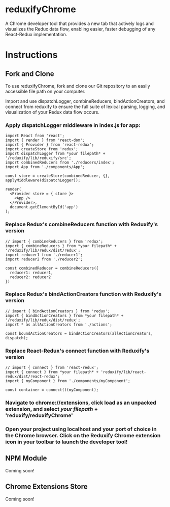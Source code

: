 # reduxifyChrome
A Chrome developer tool that provides a new tab that actively logs and visualizes the Redux data flow, enabling easier, faster debugging of any React-Redux implementation. 

# Instructions

## Fork and Clone

To use reduxifyChrome, fork and clone our Git repository to an easily accessible file path on your computer.

Import and use dispatchLogger, combineReducers, bindActionCreators, and connect from reduxify to ensure the full suite of lexical parsing, logging, and visualization of your Redux data flow occurs.

### Apply dispatchLogger middleware in index.js for app:

    import React from 'react';
    import { render } from 'react-dom';
    import { Provider } from 'react-redux';
    import createStore from 'redux';
    import dispatchLogger from *your filepath* + '/reduxify/lib/reduxify/src';
    import combinedReducers from './reducers/index';
    import App from './components/App';
    
    const store = createStore(combinedReducer, {}, applyMiddleware(dispatchLogger));
    
    render(
      <Provider store = { store }>
        <App />
      </Provider>,
      document.getElementById('app')
    );

### Replace Redux's combineReducers function with Reduxify's version

    // import { combineReducers } from 'redux';
    import { combineReducers } from *your filepath* + '/reduxify/lib/redux/dist/redux';
    import reducer1 from './reducer1';
    import reducer2 from './reducer2';

    const combinedReducer = combineReducers({
      reducer1: reducer1,
      reducer2: reducer2
    })

### Replace Redux's bindActionCreators function with Reduxify's version

    // import { bindActionCreators } from 'redux';
    import { bindActionCreators } from *your filepath* + '/reduxify/lib/redux/dist/redux';
    import * as allActionCreators from './actions';
    
    const boundActionCreators = bindActionCreators(allActionCreators, dispatch);

### Replace React-Redux's connect function with Reduxify's version

    // import { connect } from 'react-redux';
    import { connect } from *your filepath* + 'reduxify/lib/react-redux/dist/react-redux';
    import { myComponent } from './components/myComponent';
    
    const container = connect()(myComponent);
    
### Navigate to chrome://extensions, click load as an unpacked extension, and select *your filepath* + 'reduxify/reduxifyChrome'

### Open your project using localhost and your port of choice in the Chrome browser. Click on the Reduxify Chrome extension icon in your toolbar to launch the developer tool!
    
## NPM Module

Coming soon!

## Chrome Extensions Store

Coming soon!
